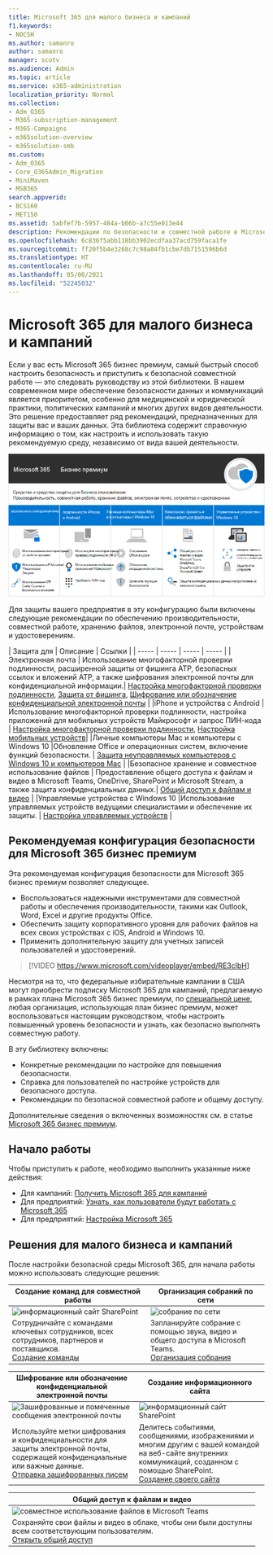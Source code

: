 ```yaml
---
title: Microsoft 365 для малого бизнеса и кампаний
f1.keywords:
- NOCSH
ms.author: samanro
author: samanro
manager: scotv
ms.audience: Admin
ms.topic: article
ms.service: o365-administration
localization_priority: Normal
ms.collection:
- Adm_O365
- M365-subscription-management
- M365-Campaigns
- m365solution-overview
- m365solution-smb
ms.custom:
- Adm_O365
- Core_O365Admin_Migration
- MiniMaven
- MSB365
search.appverid:
- BCS160
- MET150
ms.assetid: 5abfef7b-5957-484a-b06b-a7c55e013e44
description: Рекомендации по безопасности и совместной работе в Microsoft 365 бизнес премиум для малого бизнеса, включая небольшие фирмы, частные практики и политические кампании.
ms.openlocfilehash: 6c836f5abb118bb3902ecdfaa37acd759faca1fe
ms.sourcegitcommit: ff20f5b4e3268c7c98a84fb1cbe7db7151596b6d
ms.translationtype: HT
ms.contentlocale: ru-RU
ms.lasthandoff: 05/06/2021
ms.locfileid: "52245032"
---
```

<a name="microsoft-365-for-smaller-businesses-and-campaigns"></a>Microsoft 365 для малого бизнеса и кампаний
===========================

Если у вас есть Microsoft 365 бизнес премиум, самый быстрый способ настроить безопасность и приступить к безопасной совместной работе — это следовать руководству из этой библиотеки. В нашем современном мире обеспечение безопасности данных и коммуникаций является приоритетом, особенно для медицинской и юридической практики, политических кампаний и многих других видов деятельности. Это решение предоставляет ряд рекомендаций, предназначенных для защиты вас и ваших данных. Эта библиотека содержит справочную информацию о том, как настроить и использовать такую рекомендуемую среду, независимо от вида вашей деятельности.


![Microsoft 365 бизнес премиум защищает ваши инструменты для совместной работы и обеспечения производительности, хранилище файлов, электронную почту, устройства и удостоверения](../media/M365-WhatIsIt-SecurityFocus.png)

Для защиты вашего предприятия в эту конфигурацию были включены следующие рекомендации по обеспечению производительности, совместной работе, хранению файлов, электронной почте, устройствам и удостоверениям.

| Защита для | Описание | Ссылки |
| ----- | ----- | ----- | ----- |
|Электронная почта | Использование многофакторной проверки подлинности, расширенной защиты от фишинга ATP, безопасных ссылок и вложений ATP, а также шифрования электронной почты для конфиденциальной информации.| [Настройка многофакторной проверки подлинности](m365-campaigns-multifactor-authenication.md), [Защита от фишинга](m365-campaigns-phishing-and-attacks.md), [Шифрование или обозначение конфиденциальной электронной почты](send-encrypted-email.md) |
|iPhone и устройства с Android |Использование многофакторной проверки подлинности, настройка приложений для мобильных устройств Майкрософт и запрос ПИН-кода | [Настройка многофакторной проверки подлинности](m365-campaigns-multifactor-authenication.md), [Настройка мобильных устройств](../business/set-up-mobile-devices.md?toc=/microsoft-365/campaigns/toc.json)|
|Личные компьютеры Mac и компьютеры с Windows 10 |Обновление Office и операционных систем, включение функций безопасности. | [Защита неуправляемых компьютеров с Windows 10 и компьютеров Mac](m365-campaigns-protect-pcs-macs.md) |
|Безопасное хранение и совместное использование файлов | Предоставление общего доступа к файлам и видео в Microsoft Teams, OneDrive, SharePoint и Microsoft Stream, а также защита конфиденциальных данных.| [Общий доступ к файлам и видео](share-files-and-videos.md) |
|Управляемые устройства с Windows 10 |Использование управляемых устройств ведущими специалистами и обеспечение их защиты. | [Настройка управляемых устройств](../business/set-up-windows-devices.md?toc=/microsoft-365/campaigns/toc.json) |

<a name="a-recommended-security-configuration-for-microsoft-365-business-premium"></a>Рекомендуемая конфигурация безопасности для Microsoft 365 бизнес премиум
------------------------------------

Эта рекомендуемая конфигурация безопасности для Microsoft 365 бизнес премиум позволяет следующее.

- Воспользоваться надежными инструментами для совместной работы и обеспечения производительности, такими как Outlook, Word, Excel и другие продукты Office.
- Обеспечить защиту корпоративного уровня для рабочих файлов на всех своих устройствах с iOS, Android и Windows 10.
- Применить дополнительную защиту для учетных записей пользователей и удостоверений.

> [!VIDEO https://www.microsoft.com/videoplayer/embed/RE3clbH]

Несмотря на то, что федеральные избирательные кампании в США могут приобрести подписку Microsoft 365 для кампаний, предлагаемую в рамках плана Microsoft 365 бизнес премиум, по [специальной цене](get-microsoft-365-campaigns.md), любая организация, использующая план бизнес премиум, может воспользоваться настоящим руководством, чтобы настроить повышенный уровень безопасности и узнать, как безопасно выполнять совместную работу.

В эту библиотеку включены:

- Конкретные рекомендации по настройке для повышения безопасности.
- Справка для пользователей по настройке устройств для безопасного доступа.
- Рекомендации по безопасной совместной работе и общему доступу.

Дополнительные сведения о включенных возможностях см. в статье [Microsoft 365 бизнес премиум](https://www.microsoft.com/microsoft-365/business).

<a name="get-started"></a>Начало работы
--------------------------

Чтобы приступить к работе, необходимо выполнить указанные ниже действия:

- Для кампаний: [Получить Microsoft 365 для кампаний](get-microsoft-365-campaigns.md)
- Для предприятий: [Узнать, как пользователи будут работать с Microsoft 365](m365-campaigns-users.md)
- Для предприятий: [Настройка Microsoft 365](microsoft-365-campaigns-setup-overview.md)

<a name="solutions-for-your-business"></a>Решения для малого бизнеса и кампаний
--------------------------

После настройки безопасной среды Microsoft 365, для начала работы можно использовать следующие решения:

| Создание команд для совместной работы | Организация собраний по сети |
| ------------- | ------------- |
| ![информационный сайт SharePoint](../media/sm-m365-democracy-teams-collab.png) | ![собрание по сети](../media/m365-democracy-teams-meetings.png) |
| Сотрудничайте с командами ключевых сотрудников, всех сотрудников, партнеров и поставщиков.<br>[Создание команды](create-teams-for-collaboration.md) | Запланируйте собрание с помощью звука, видео и общего доступа в Microsoft Teams.<br>[Организация собрания](set-up-meetings.md) |

| Шифрование или обозначение конфиденциальной электронной почты | Создание информационного сайта |
| ------------- | ------------- |
| ![Зашифрованные и помеченные сообщения электронной почты](../media/sm-m365-campaign-email-encrypt.png) | ![информационный сайт SharePoint](../media/sm-m365-democracy-comms-site.png) |
| Используйте метки шифрования и конфиденциальности для защиты электронной почты, содержащей конфиденциальные или важные данные.<br>[Отправка зашифрованных писем](send-encrypted-email.md) | Делитесь событиями, сообщениями, изображениями и многим другим с вашей командой на веб-сайте внутренних коммуникаций, созданном с помощью SharePoint.<br>[Создание своего сайта](create-communications-site.md) |

| Общий доступ к файлам и видео |
| ------------- |
| ![совместное использование файлов в Microsoft Teams](../media/m365-democracy-teams-sharefiles.png) |
| Сохраняйте свои файлы и видео в облаке, чтобы они были доступны <br>всем соответствующим пользователям.<br>[Открыть общий доступ](share-files-and-videos.md) |
